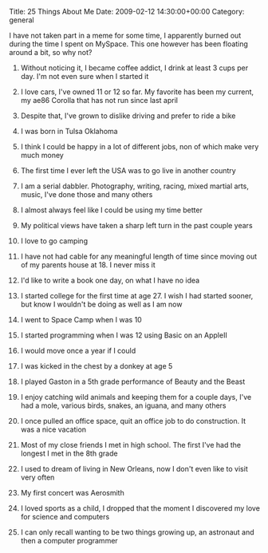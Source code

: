 Title: 25 Things About Me
Date: 2009-02-12 14:30:00+00:00
Category: general

I have not taken part in a meme for some time, I apparently burned out during
the time I spent on MySpace. This one however has been floating around a bit,
so why not?

  
  
  

  
  

  1. Without noticing it, I became coffee addict, I drink at least 3 cups per day. I'm not even sure when I started it
  
  

  2. I love cars, I've owned 11 or 12 so far. My favorite has been my current, my ae86 Corolla that has not run since last april
  
  

  3. Despite that, I've grown to dislike driving and prefer to ride a bike
  
  

  4. I was born in Tulsa Oklahoma
  
  

  5. I think I could be happy in a lot of different jobs, non of which make very much money
  
  

  6. The first time I ever left the USA was to go live in another country
  
  

  7. I am a serial dabbler. Photography, writing, racing, mixed martial arts, music, I've done those and many others
  
  

  8. I almost always feel like I could be using my time better
  
  

  9. My political views have taken a sharp left turn in the past couple years
  
  

  10. I love to go camping
  
  

  11. I have not had cable for any meaningful length of time since moving out of my parents house at 18. I never miss it
  
  

  12. I'd like to write a book one day, on what I have no idea
  
  

  13. I started college for the first time at age 27. I wish I had started sooner, but know I wouldn't be doing as well as I am now
  
  

  14. I went to Space Camp when I was 10
  
  

  15. I started programming when I was 12 using Basic on an AppleII
  
  

  16. I would move once a year if I could
  
  

  17. I was kicked in the chest by a donkey at age 5
  
  

  18. I played Gaston in a 5th grade performance of Beauty and the Beast
  
  

  19. I enjoy catching wild animals and keeping them for a couple days, I've had a mole, various birds, snakes, an iguana, and many others
  
  

  20. I once pulled an office space, quit an office job to do construction. It was a nice vacation
  
  

  21. Most of my close friends I met in high school. The first I've had the longest I met in the 8th grade
  
  

  22. I used to dream of living in New Orleans, now I don't even like to visit very often
  
  

  23. My first concert was Aerosmith
  
  

  24. I loved sports as a child, I dropped that the moment I discovered my love for science and computers
  
  

  25. I can only recall wanting to be two things growing up, an astronaut and then a computer programmer
  
  

